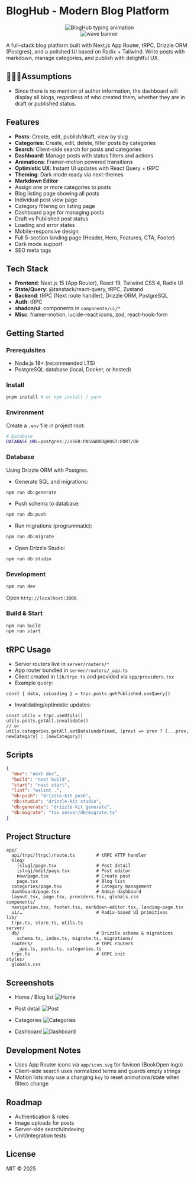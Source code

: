 # BlogHub - Modern Blog Platform

<p align="center">
  <img src="https://readme-typing-svg.demolab.com?font=Fira+Code&weight=600&size=24&duration=2500&pause=800&color=22C55E&center=true&vCenter=true&width=600&lines=BlogHub;Modern+Blog+Platform;Next.js+%7C+tRPC+%7C+Drizzle+ORM+%7C+Tailwind" alt="BlogHub typing animation" />
  <br/>
  <img src="https://capsule-render.vercel.app/api?type=waving&color=0:22c55e,100:3b82f6&height=120&section=header&text=&fontSize=0" alt="wave banner" />
</p>

A full-stack blog platform built with Next.js App Router, tRPC, Drizzle ORM (Postgres), and a polished UI based on Radix + Tailwind. Write posts with markdown, manage categories, and publish with delightful UX.

## 🙋🙋🙋Assumptions
- Since there is no mention of author information, the dashboard will display all blogs, regardless of who created them, whether they are in draft or published status.

## Features
- **Posts**: Create, edit, publish/draft, view by slug
- **Categories**: Create, edit, delete, filter posts by categories
- **Search**: Client-side search for posts and categories
- **Dashboard**: Manage posts with status filters and actions
- **Animations**: Framer-motion powered transitions
- **Optimistic UX**: Instant UI updates with React Query + tRPC
- **Theming**: Dark mode ready via next-themes
- **Markdown Editor**
 - Assign one or more categories to posts
 - Blog listing page showing all posts
 - Individual post view page
 - Category filtering on listing page
 - Dashboard page for managing posts
 - Draft vs Published post status
 - Loading and error states
 - Mobile-responsive design
 - Full 5-section landing page (Header, Hero, Features, CTA, Footer)
 - Dark mode support
 - SEO meta tags

## Tech Stack
- **Frontend**: Next.js 15 (App Router), React 19, Tailwind CSS 4, Radix UI
- **State/Query**: @tanstack/react-query, tRPC, Zustand
- **Backend**: tRPC (Next route handler), Drizzle ORM, PostgreSQL
- **Auth**: tRPC
- **shadcn/ui**: components in `components/ui/*`
- **Misc**: framer-motion, lucide-react icons, zod, react-hook-form

## Getting Started

### Prerequisites
- Node.js 18+ (recommended LTS)
- PostgreSQL database (local, Docker, or hosted)

### Install
```bash
pnpm install # or npm install / yarn
```

### Environment
Create a `.env` file in project root:
```bash
# Database
DATABASE_URL=postgres://USER:PASSWORD@HOST:PORT/DB

```

### Database
Using Drizzle ORM with Postgres.
- Generate SQL and migrations:
```bash
npm run db:generate
```
- Push schema to database:
```bash
npm run db:push
```
- Run migrations (programmatic):
```bash
npm run db:migrate
```
- Open Drizzle Studio:
```bash
npm run db:studio
```

### Development
```bash
npm run dev
```
Open `http://localhost:3000`.

### Build & Start
```bash
npm run build
npm run start
```

## tRPC Usage
- Server routers live in `server/routers/*`
- App router bundled in `server/routers/_app.ts`
- Client created in `lib/trpc.ts` and provided via `app/providers.tsx`
- Example query:
```tsx
const { data, isLoading } = trpc.posts.getPublished.useQuery()
```
- Invalidating/optimistic updates:
```tsx
const utils = trpc.useUtils()
utils.posts.getAll.invalidate()
// or
utils.categories.getAll.setData(undefined, (prev) => prev ? [...prev, newCategory] : [newCategory])
```

## Scripts
```json
{
  "dev": "next dev",
  "build": "next build",
  "start": "next start",
  "lint": "eslint .",
  "db:push": "drizzle-kit push",
  "db:studio": "drizzle-kit studio",
  "db:generate": "drizzle-kit generate",
  "db:migrate": "tsx server/db/migrate.ts"
}
```

## Project Structure
```text
app/
  api/trpc/[trpc]/route.ts        # tRPC HTTP handler
  blog/
    [slug]/page.tsx               # Post detail
    [slug]/edit/page.tsx          # Post editor
    new/page.tsx                  # Create post
    page.tsx                      # Blog list
  categories/page.tsx             # Category management
  dashboard/page.tsx              # Admin dashboard
  layout.tsx, page.tsx, providers.tsx, globals.css
components/
  navigation.tsx, footer.tsx, markdown-editor.tsx, landing-page.tsx
  ui/…                            # Radix-based UI primitives
lib/
  trpc.ts, store.ts, utils.ts
server/
  db/                             # Drizzle schema & migrations
    schema.ts, index.ts, migrate.ts, migrations/
  routers/                        # tRPC routers
    _app.ts, posts.ts, categories.ts
  trpc.ts                         # tRPC init
styles/
  globals.css
```

## Screenshots
- Home / Blog list
![Home](/public/screenshots/home.png)

- Post detail
![Post](/public/screenshots/post.png)

- Categories
![Categories](/public/screenshots/categories.png)

- Dashboard
![Dashboard](/public/screenshots/dashboard.png)



## Development Notes
- Uses App Router icons via `app/icon.svg` for favicon (BookOpen logo)
- Client-side search uses normalized terms and guards empty strings
- Motion lists may use a changing `key` to reset animations/state when filters change

## Roadmap
- Authentication & roles
- Image uploads for posts
- Server-side search/indexing
- Unit/integration tests

## License
MIT © 2025
